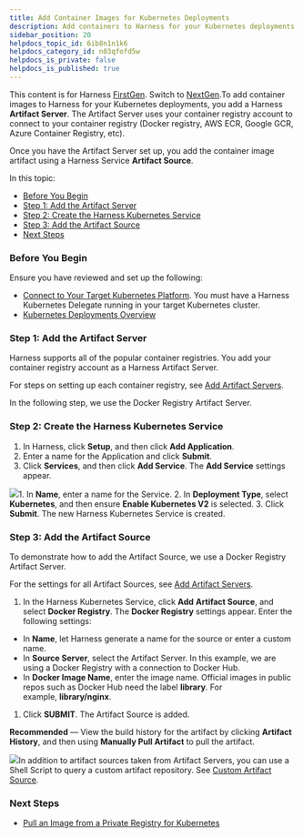 ```yaml
---
title: Add Container Images for Kubernetes Deployments
description: Add containers to Harness for your Kubernetes deployments.
sidebar_position: 20
helpdocs_topic_id: 6ib8n1n1k6
helpdocs_category_id: n03qfofd5w
helpdocs_is_private: false
helpdocs_is_published: true
---
```


This content is for Harness [FirstGen](/article/1fjmm4by22). Switch to [NextGen](/category/qfj6m1k2c4).To add container images to Harness for your Kubernetes deployments, you add a Harness **Artifact Server**. The Artifact Server uses your container registry account to connect to your container registry (Docker registry, AWS ECR, Google GCR, Azure Container Registry, etc).

Once you have the Artifact Server set up, you add the container image artifact using a Harness Service **Artifact Source**.

In this topic:

* [Before You Begin](#before_you_begin)
* [Step 1: Add the Artifact Server](#step_1_add_the_artifact_server)
* [Step 2: Create the Harness Kubernetes Service](#step_2_create_the_harness_kubernetes_service)
* [Step 3: Add the Artifact Source](#step_3_add_the_artifact_source)
* [Next Steps](#next_steps)

### Before You Begin

Ensure you have reviewed and set up the following:

* [Connect to Your Target Kubernetes Platform](/article/m383u53mp1-connect-to-your-target-kubernetes-platform). You must have a Harness Kubernetes Delegate running in your target Kubernetes cluster.
* [Kubernetes Deployments Overview](/article/wnr5n847b1-kubernetes-overview)

### Step 1: Add the Artifact Server

Harness supports all of the popular container registries. You add your container registry account as a Harness Artifact Server.

For steps on setting up each container registry, see [Add Artifact Servers](/article/7dghbx1dbl-configuring-artifact-server).

In the following step, we use the Docker Registry Artifact Server.

### Step 2: Create the Harness Kubernetes Service

1. In Harness, click **Setup**, and then click **Add Application**.
2. Enter a name for the Application and click **Submit**.
3. Click **Services**, and then click **Add Service**. The **Add Service** settings appear.

![](https://files.helpdocs.io/i5nl071jo5/articles/4ifq51cp0i/1580881851308/image.png)1. In **Name**, enter a name for the Service.
2. In **Deployment Type**, select **Kubernetes**, and then ensure **Enable Kubernetes V2** is selected.
3. Click **Submit**. The new Harness Kubernetes Service is created.

### Step 3: Add the Artifact Source

To demonstrate how to add the Artifact Source, we use a Docker Registry Artifact Server.

For the settings for all Artifact Sources, see [Add Artifact Servers](/article/7dghbx1dbl-configuring-artifact-server).

1. In the Harness Kubernetes Service, click **Add** **Artifact Source**, and select **Docker Registry**. The **Docker Registry** settings appear. Enter the following settings:
* In **Name**, let Harness generate a name for the source or enter a custom name.
* In **Source Server**, select the Artifact Server. In this example, we are using a Docker Registry with a connection to Docker Hub.
* In **Docker Image Name**, enter the image name. Official images in public repos such as Docker Hub need the label **library**. For example, **library/nginx**.
1. Click **SUBMIT**. The Artifact Source is added.

**Recommended** — View the build history for the artifact by clicking **Artifact History**, and then using **Manually Pull Artifact** to pull the artifact.

[![](https://files.helpdocs.io/kw8ldg1itf/articles/zmca0zai3s/1550103306045/image.png)](https://files.helpdocs.io/kw8ldg1itf/articles/zmca0zai3s/1550103306045/image.png)In addition to artifact sources taken from Artifact Servers, you can use a Shell Script to query a custom artifact repository. See [Custom Artifact Source](/article/jizsp5tsms-custom-artifact-source).

### Next Steps

* [Pull an Image from a Private Registry for Kubernetes](/article/g3bw9z659p-pull-an-image-from-a-private-registry-for-kubernetes)

